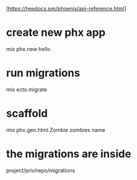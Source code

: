 

[https://hexdocs.pm/phoenix/api-reference.html]

# create new phx app
mix phx.new hello

# run migrations
mix ecto.migrate

# scaffold
mix phx.gen.html Zombie zombies name



# the migrations are inside
project/priv/repo/migrations

